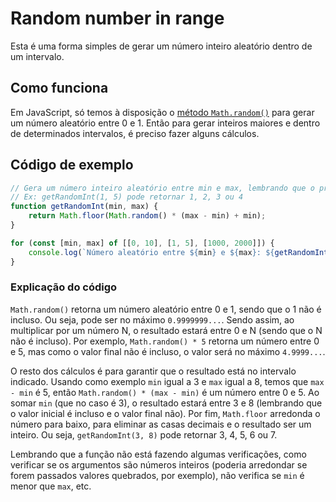 # Random number in range

Esta é uma forma simples de gerar um número inteiro aleatório dentro de um intervalo.

## Como funciona

Em JavaScript, só temos à disposição o [método `Math.random()`](https://developer.mozilla.org/en-US/docs/Web/JavaScript/Reference/Global_Objects/Math/random) para gerar um número aleatório entre 0 e 1. Então para gerar inteiros maiores e dentro de determinados intervalos, é preciso fazer alguns cálculos.

## Código de exemplo

```javascript
// Gera um número inteiro aleatório entre min e max, lembrando que o primeiro é incluso e o segundo não.
// Ex: getRandomInt(1, 5) pode retornar 1, 2, 3 ou 4
function getRandomInt(min, max) {
    return Math.floor(Math.random() * (max - min) + min);
}

for (const [min, max] of [[0, 10], [1, 5], [1000, 2000]]) {
    console.log(`Número aleatório entre ${min} e ${max}: ${getRandomInt(min, max)}`);
}
```

### Explicação do código

`Math.random()` retorna um número aleatório entre 0 e 1, sendo que o 1 não é incluso. Ou seja, pode ser no máximo `0.9999999...`. Sendo assim, ao multiplicar por um número N, o resultado estará entre 0 e N (sendo que o N não é incluso). Por exemplo, `Math.random() * 5` retorna um número entre 0 e 5, mas como o valor final não é incluso, o valor será no máximo `4.9999...`.

O resto dos cálculos é para garantir que o resultado está no intervalo indicado. Usando como exemplo `min` igual a 3 e `max` igual a 8, temos que `max - min` é 5, então `Math.random() * (max - min)` é um número entre 0 e 5. Ao somar `min` (que no caso é 3), o resultado estará entre 3 e 8 (lembrando que o valor inicial é incluso e o valor final não). Por fim, `Math.floor` arredonda o número para baixo, para eliminar as casas decimais e o resultado ser um inteiro. Ou seja, `getRandomInt(3, 8)` pode retornar 3, 4, 5, 6 ou 7.

Lembrando que a função não está fazendo algumas verificações, como verificar se os argumentos são números inteiros (poderia arredondar se forem passados valores quebrados, por exemplo), não verifica se `min` é menor que `max`, etc.